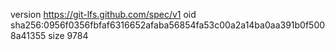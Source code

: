 version https://git-lfs.github.com/spec/v1
oid sha256:0956f0356fbfaf6316652afaba56854fa53c00a2a14ba0aa391b0f5008a41355
size 9784
